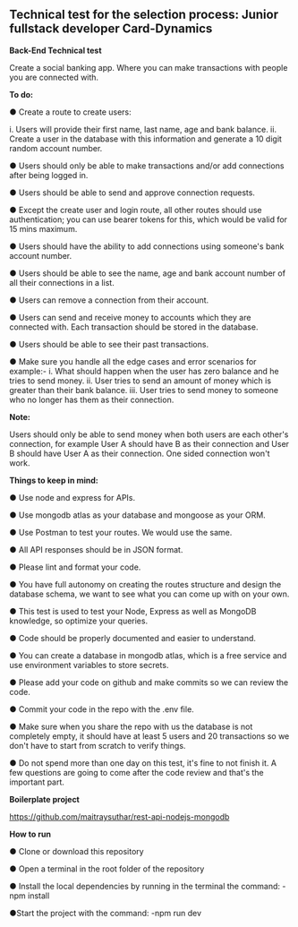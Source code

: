 ## Technical test for the selection process: Junior fullstack developer Card-Dynamics

**Back-End Technical test**

Create a social banking app. Where you can make transactions with people you are connected with.

**To do:**

● Create a route to create users:

i. Users will provide their first name, last name, age and bank balance.
ii. Create a user in the database with this information and generate a 10 digit random account number.

● Users should only be able to make transactions and/or add connections after being logged in.

● Users should be able to send and approve connection requests.

● Except the create user and login route, all other routes should use authentication; you can use bearer tokens for this, which would be valid for 15 mins maximum.

● Users should have the ability to add connections using someone's bank account number.

● Users should be able to see the name, age and bank account number of all their connections in a list.

● Users can remove a connection from their account.

● Users can send and receive money to accounts which they are connected with. Each transaction should be stored in the database.

● Users should be able to see their past transactions.

● Make sure you handle all the edge cases and error scenarios for example:-
i. What should happen when the user has zero balance and he tries to send money.
ii. User tries to send an amount of money which is greater than their bank balance.
iii. User tries to send money to someone who no longer has them as their connection.

**Note:**

Users should only be able to send money when both users are each other's connection, for example User A should have B as their connection and User B should have User A as their connection. One sided connection won't work.

**Things to keep in mind:**

● Use node and express for APIs.

● Use mongodb atlas as your database and mongoose as your ORM.

● Use Postman to test your routes. We would use the same.

● All API responses should be in JSON format.

● Please lint and format your code.

● You have full autonomy on creating the routes structure and design the database schema, we want to see what you can come up with on your own.

● This test is used to test your Node, Express as well as MongoDB knowledge, so optimize your queries.

● Code should be properly documented and easier to understand.

● You can create a database in mongodb atlas, which is a free service and use environment variables to store secrets.

● Please add your code on github and make commits so we can review the code.

● Commit your code in the repo with the .env file.

● Make sure when you share the repo with us the database is not completely empty, it should have at least 5 users and 20 transactions so we don't have to start from scratch to verify things.

● Do not spend more than one day on this test, it's fine to not finish it. A few questions are going to come after the code review and that's the important part.


**Boilerplate project**

https://github.com/maitraysuthar/rest-api-nodejs-mongodb

**How to run**

● Clone or download this repository

● Open a terminal in the root folder of the repository

● Install the local dependencies by running in the terminal the command:
-npm install

●Start the project with the command:
-npm run dev